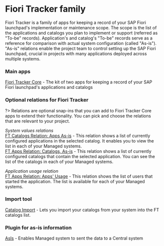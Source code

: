 # Fiori Tracker family

Fiori Tracker is a family of apps for keeping a record of your SAP Fiori launchpad's implementation or maintenance scope. The scope is the list of the applications and catalogs you plan to implement or support (referred as "To-be" records). Application's and catalog's "To-be" records serve as a reference for comparison with actual system configuration (called "As-is"). "As-is" relations enable the project team to control setting up the SAP Fiori launchpad, crucial in projects with many applications deployed across multiple systems.

### Main apps
[Fiori Tracker Core](ft-core.md) - The kit of two apps for keeping a record of your SAP Fiori launchpad's applications and catalogs

### Optional relations for Fiori Tracker

?> Relations are optional snap-ins that you can add to Fiori Tracker Core apps to extend their functionality.  You can pick and choose the relations that are relevant to your project.

*System values relations*<br>
[FT Catalogs Relation: Apps As-is](/ft-cats-rel-apps-asis.md) - This relation shows a list of currently configured applications in the selected catalog. It enables you to view the list in each of your Managed systems.<br>
[FT Apps Relation: Catalogs, As-is](ft-apps-rel-catalogs-asis.md) - This relation shows a list of currently configured catalogs that contain the selected application. You can see the list of the catalogs in each of your Managed systems.

*Application usage relation*<br>
[FT Apps Relation: Apps' Usage](ft-apps-rel-appsusage.md) - This relation shows the list of users that started the application. The list is available for each of your Managed systems.

### Import tool
[Catalog Import](ci.md) - Lets you import your catalogs from your system into the FT catalogs list.

### Plugin for as-is information
[AsIs](asis.md) - Enables Managed system to sent the data to a Central system
